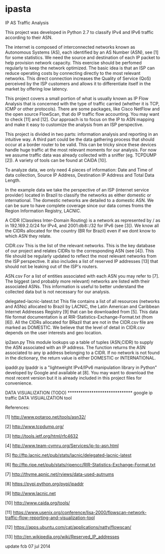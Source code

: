 ipasta
======

IP AS Traffic Analysis 


This project was developed in Python 2.7 to classify IPv4 and IPv6 traffic according to their ASN. 

The internet is composed of interconnected networks known as Autonomous Systems (AS), each identified by an AS Number (ASN), see [1] for some statistics. 
We need the source and destination of each IP packet to help provision network capacity. This exercise should be perfomed regularly to keep the network optimized. The basic idea is that an ISP can reduce operating costs by connecting directly to the most relevant networks. This direct connection increases the Quality of Service (QoS) perceived by the ISP customers and allows it to differentiate itself in the market by offering low latency. 

This project covers a small portion of what is usually known as IP Flow Analysis that is concerned with the type of traffic carried (whether it is TCP, ICMP or other protocols). There are some packages, like Cisco NetFlow and the open source FlowScan, that do IP traffic flow accounting. You may want to check [11] and [12]. Our approach is to focus on the IP to ASN mapping and make it easy to customize the analysis from an ISP perspective. 

This project is divided in two parts: information analysis and reporting in an intuitive way. A third part could be the data gathering process that should occur at a border router to be valid. This can be tricky since these devices handle huge traffic at the most relevant moments for our analysis. For now we assume traffic data was already collected with a sniffer (eg. TCPDUMP [2]). A variety of tools can be found at CAIDA [10]. 

To analyze data, we only need 4 pieces of information: 
	Date and Time of data collection, 
	Source IP Address, 
	Destination IP Address and 
	Total Data Length.

In the example data we take the perspective of an ISP (internet service provider) located in Brazil to classify the networks as either domestic or international. The domestic networks are detailed to a domestic ASN. We can be sure to have complete coverage since our data comes froms the Region Information Registry, LACNIC. 

A CIDR (Classless Inter-Domain Routing) is a network as represented by <ip>/<mask> as in 192.169.2.0/24 for IPv4, and 2001:db8::/32 for IPv6 (see [3]).
We know all the CIDRs allocated for the country (BR for Brazil) even if we dont know to which ASN they relate. 

CIDR.csv
This is the list of the relevant networks. This is the key database of our project and relates CIDRs to the corresponding ASN (see [4]). This file should be regularly updated to reflect the most relevant networks from the ISP perspective. It also includes a list of reserved IP addresses [13] that should not be leaking out of the ISP's routers. 

ASN.csv
For a list of entities associated with each ASN you may refer to [7]. The biggest (and probably more relevant) networks are listed with their associated ASNs. This information is useful to better understand the collected data but is not necessary for our analysis. 

delegated-lacnic-latest.txt
This file contains a list of all resources (networks and ASNs) allocated to Brazil by LACNIC, the Latin American and Caribbean Internet Addresses Registry [9] that can be downloaded from [5]. This data file format documentation is at RIR-Statistics-Exchange-Format.txt (from [6]). All the CIDRs allocated for BRazil that are not in the CIDR.csv file are marked as DOMESTIC. We believe that the level of detail in CIDR.csv depends on the user interests and geo location.

ip2asn.py
This module lookups up a table of tuples (ASN,CIDR) to supply the ASN associated with an IP address.
The function returns the ASN associated to any ip address belonging to a CIDR. 
If no network is not found in the dictionary, the return value is either DOMESTIC or INTERNATIONAL.

ipaddr.py
Ipaddr is a "lightweight IPv4/IPv6 manipulation library in Python" developed by Google and available at [8]. You may want to download the most recent version but it is already included in this project files for convenience.

DATA VISUALIZATION (TODO) ******************************
google ip traffic DATA VISUALIZATION tool

References:

[1] http://www.potaroo.net/tools/asn32/

[2] http://www.tcpdump.org/

[3] http://tools.ietf.org/html/rfc4632

[4] http://www.team-cymru.org/Services/ip-to-asn.html

[5] ftp://ftp.lacnic.net/pub/stats/lacnic/delegated-lacnic-latest

[6] ftp://ftp.ripe.net/pub/stats/ripencc/RIR-Statistics-Exchange-Format.txt

[7] http://thyme.apnic.net/rviews/data-used-autnums

[8] https://pypi.python.org/pypi/ipaddr

[9] http://www.lacnic.net 

[10] http://www.caida.org/tools/

[11] https://www.usenix.org/conference/lisa-2000/flowscan-network-traffic-flow-reporting-and-visualization-tool

[12] https://apps.ubuntu.com/cat/applications/natty/flowscan/

[13] http://en.wikipedia.org/wiki/Reserved_IP_addresses

update fcb 07 jul 2014
